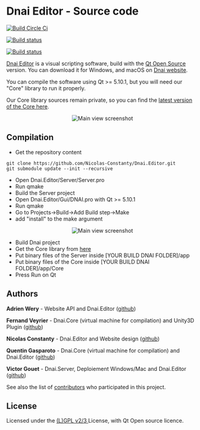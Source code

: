 # Dnai Editor - Source code

[![Build Circle Ci](https://circleci.com/gh/Nicolas-Constanty/Dnai.Editor/tree/master.svg?style=shield)](https://circleci.com/gh/Nicolas-Constanty/Dnai.Editor/tree/master.svg?style=shield)

[![Build status](https://ci.appveyor.com/api/projects/status/gjcxsjh80jo76coe/branch/master?svg=true&passingText=master%20-%20passed&pendingText=master%20-%20pending&failingText=master%20-%20failed)](https://ci.appveyor.com/project/Nicolas-Constanty/dnai-editor/branch/master)

[![Build status](https://ci.appveyor.com/api/projects/status/gjcxsjh80jo76coe/branch/master?svg=true&passingText=develop%20-%20passed&pendingText=develop%20-%20pending&failingText=develop%20-%20failed)](https://ci.appveyor.com/project/Nicolas-Constanty/dnai-editor/branch/develop)


[Dnai Editor](https://code.visualstudio.com) is a visual scripting software,
 build with the [Qt Open Source](https://www.qt.io/download-qt-installer) version.
 You can download it for Windows, and macOS on [Dnai website](https://dnai.io).

You can compile the software using Qt >= 5.10.1, but you will need our "Core" library to run it properly.

Our Core library sources remain private, so you can find the [latest version of the Core here](https://github.com/Nicolas-Constanty/Dnai.Editor/releases).

<p align="center">
  <img alt="Main view screenshot" src="https://raw.githubusercontent.com/Nicolas-Constanty/Dnai.Editor/master/images/mainview.png">
</p>

## Compilation

- Get the repository content
```
git clone https://github.com/Nicolas-Constanty/Dnai.Editor.git
git submodule update --init --recursive
```
- Open Dnai.Editor/Server/Server.pro
- Run qmake
- Build the Server project
- Open Dnai.Editor/Gui/DNAI.pro with Qt >= 5.10.1
- Run qmake
- Go to Projects->Build->Add Build step->Make
- add "install" to the make argument
<p align="center">
  <img alt="Main view screenshot" src="https://raw.githubusercontent.com/Nicolas-Constanty/Dnai.Editor/master/images/qmakeinstall.png">
</p>

- Build Dnai project
- Get the Core library from [here](https://github.com/Nicolas-Constanty/Dnai.Editor/releases)
- Put binary files of the Server inside [YOUR BUILD DNAI FOLDER]/app
- Put binary files of the Core inside [YOUR BUILD DNAI FOLDER]/app/Core
- Press Run on Qt

## Authors

**Adrien Wery** - Website API and Dnai.Editor ([github](https://github.com/Adpa18))

**Fernand Veyrier** - Dnai.Core (virtual machine for compilation) and Unity3D Plugin ([github](https://github.com/FernandVEYRIER))

**Nicolas Constanty** - Dnai.Editor and Website design ([github](https://github.com/Nicolas-Constanty))

**Quentin Gasparoto** - Dnai.Core (virtual machine for compilation) and Dnai.Editor ([github](https://github.com/GasparQ))

**Victor Gouet** - Dnai.Server, Deploiement Windows/Mac and Dnai.Editor ([github](https://github.com/Gouet))

See also the list of [contributors](https://github.com/Nicolas-Constanty/Dnai.Editor/graphs/contributors) who participated in this project.

## License

Licensed under the [(L)GPL v2/3 ](https://github.com/Nicolas-Constanty/Dnai.Editor/blob/master/LICENSE) License, with Qt Open source licence.

